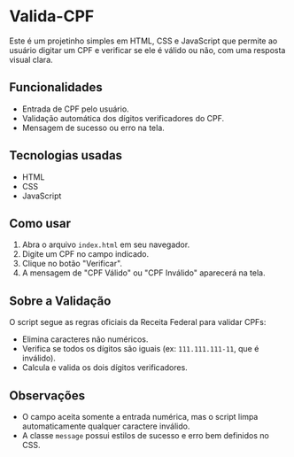 # Valida-CPF

Este é um projetinho simples em HTML, CSS e JavaScript que permite ao usuário digitar um CPF e verificar se ele é válido ou não, com uma resposta visual clara.

## Funcionalidades

- Entrada de CPF pelo usuário.
- Validação automática dos dígitos verificadores do CPF.
- Mensagem de sucesso ou erro na tela.

## Tecnologias usadas

- HTML
- CSS
- JavaScript

## Como usar

1. Abra o arquivo `index.html` em seu navegador.
2. Digite um CPF no campo indicado.
3. Clique no botão "Verificar".
4. A mensagem de "CPF Válido" ou "CPF Inválido" aparecerá na tela.

## Sobre a Validação

O script segue as regras oficiais da Receita Federal para validar CPFs:
- Elimina caracteres não numéricos.
- Verifica se todos os dígitos são iguais (ex: `111.111.111-11`, que é inválido).
- Calcula e valida os dois dígitos verificadores.

## Observações

- O campo aceita somente a entrada numérica, mas o script limpa automaticamente qualquer caractere inválido.
- A classe `message` possui estilos de sucesso e erro bem definidos no CSS.